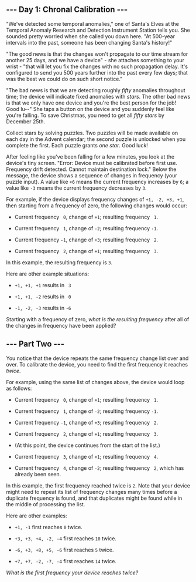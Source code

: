 ## --- Day 1: Chronal Calibration --- ##

"We've detected some temporal anomalies," one of Santa's Elves at the
Temporal Anomaly Research and Detection Instrument Station tells you.
She sounded pretty worried when she called you down here. "At 500-year
intervals into the past, someone has been changing Santa's history!"

"The good news is that the changes won't propagate to our time stream
for another 25 days, and we have a device" - she attaches something to
your wrist - "that will let you fix the changes with no such
propagation delay. It's configured to send you 500 years further into
the past every few days; that was the best we could do on such short
notice."

"The bad news is that we are detecting roughly *fifty* anomalies
throughout time; the device will indicate fixed anomalies with *stars*.
The other bad news is that we only have one device and you're the best
person for the job! Good lu--" She taps a button on the device and you
suddenly feel like you're falling. To save Christmas, you need to get
all *fifty stars* by December 25th.

Collect stars by solving puzzles. Two puzzles will be made available on
each day in the Advent calendar; the second puzzle is unlocked when you
complete the first. Each puzzle grants *one star*. Good luck!

After feeling like you've been falling for a few minutes, you look at
the device's tiny screen. "Error: Device must be calibrated before
first use. Frequency drift detected. Cannot maintain destination lock."
Below the message, the device shows a sequence of changes in frequency
(your puzzle input). A value like `+6` means the current frequency
increases by `6`; a value like `-3` means the current frequency
decreases by `3`.

For example, if the device displays frequency changes of `+1, -2, +3,
+1`, then starting from a frequency of zero, the following changes
would occur:

  * Current frequency ` 0`, change of `+1`; resulting frequency ` 1`.

  * Current frequency ` 1`, change of `-2`; resulting frequency `-1`.

  * Current frequency `-1`, change of `+3`; resulting frequency ` 2`.

  * Current frequency ` 2`, change of `+1`; resulting frequency ` 3`.

In this example, the resulting frequency is `3`.

Here are other example situations:

  * `+1, +1, +1` results in ` 3`

  * `+1, +1, -2` results in ` 0`

  * `-1, -2, -3` results in `-6`

Starting with a frequency of zero, *what is the resulting frequency*
after all of the changes in frequency have been applied?

## --- Part Two --- ##

You notice that the device repeats the same frequency change list over
and over. To calibrate the device, you need to find the first frequency
it reaches *twice*.

For example, using the same list of changes above, the device would
loop as follows:

  * Current frequency ` 0`, change of `+1`; resulting frequency ` 1`.

  * Current frequency ` 1`, change of `-2`; resulting frequency `-1`.

  * Current frequency `-1`, change of `+3`; resulting frequency ` 2`.

  * Current frequency ` 2`, change of `+1`; resulting frequency ` 3`.

  * (At this point, the device continues from the start of the list.)

  * Current frequency ` 3`, change of `+1`; resulting frequency ` 4`.

  * Current frequency ` 4`, change of `-2`; resulting frequency ` 2`,
    which has already been seen.

In this example, the first frequency reached twice is `2`. Note that
your device might need to repeat its list of frequency changes many
times before a duplicate frequency is found, and that duplicates might
be found while in the middle of processing the list.

Here are other examples:

  * `+1, -1` first reaches `0` twice.

  * `+3, +3, +4, -2, -4` first reaches `10` twice.

  * `-6, +3, +8, +5, -6` first reaches `5` twice.

  * `+7, +7, -2, -7, -4` first reaches `14` twice.

*What is the first frequency your device reaches twice?*
